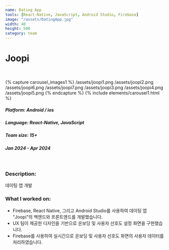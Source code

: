 ```yaml
---
name: Dating App
tools: [React-Native, JavaScript, Android Studio, Firebase]
image: "/assets/DatingApp.jpg"
width: 40
height: 500
category: team
---
```


# Joopi
<br>

{% capture carousel_images1 %}
/assets/joopi1.png
/assets/joopi2.png
/assets/joopi6.png
/assets/joopi7.png
/assets/joopi3.png
/assets/joopi4.png
/assets/joopi5.png
{% endcapture %}
{% include elements/carousel1.html %}

##### Platform: Android / ios
##### Language: React-Native, JavaScript  
##### Team size: 15+
##### Jan 2024 - Apr 2024

<br>

### Description:
데이팅 앱 개발

### What I worked on:
- Firebase, React Native, 그리고 Android Studio를 사용하여 데이팅 앱 "Joopi"의 백엔드와 프론트엔드를 개발했습니다.
- UX 팀이 제공한 디자인을 기반으로 온보딩 및 사용자 선호도 설정 화면을 구현했습니다.
- Firebase를 사용하여 실시간으로 온보딩 및 사용자 선호도 화면의 사용자 데이터를 처리하였습니다.